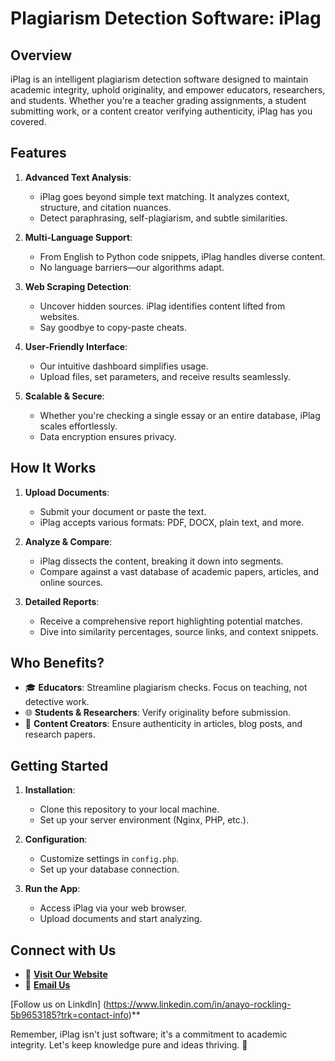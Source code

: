 # Plagiarism Detection Software: iPlag

## Overview

iPlag is an intelligent plagiarism detection software designed to maintain academic integrity, uphold originality, and empower educators, researchers, and students. Whether you're a teacher grading assignments, a student submitting work, or a content creator verifying authenticity, iPlag has you covered.

## Features

1. **Advanced Text Analysis**:
   - iPlag goes beyond simple text matching. It analyzes context, structure, and citation nuances.
   - Detect paraphrasing, self-plagiarism, and subtle similarities.

2. **Multi-Language Support**:
   - From English to Python code snippets, iPlag handles diverse content.
   - No language barriers—our algorithms adapt.

3. **Web Scraping Detection**:
   - Uncover hidden sources. iPlag identifies content lifted from websites.
   - Say goodbye to copy-paste cheats.

4. **User-Friendly Interface**:
   - Our intuitive dashboard simplifies usage.
   - Upload files, set parameters, and receive results seamlessly.

5. **Scalable & Secure**:
   - Whether you're checking a single essay or an entire database, iPlag scales effortlessly.
   - Data encryption ensures privacy.

## How It Works

1. **Upload Documents**:
   - Submit your document or paste the text.
   - iPlag accepts various formats: PDF, DOCX, plain text, and more.

2. **Analyze & Compare**:
   - iPlag dissects the content, breaking it down into segments.
   - Compare against a vast database of academic papers, articles, and online sources.

3. **Detailed Reports**:
   - Receive a comprehensive report highlighting potential matches.
   - Dive into similarity percentages, source links, and context snippets.

## Who Benefits?

- 🎓 **Educators**: Streamline plagiarism checks. Focus on teaching, not detective work.
- 🌐 **Students & Researchers**: Verify originality before submission.
- 📝 **Content Creators**: Ensure authenticity in articles, blog posts, and research papers.

## Getting Started

1. **Installation**:
   - Clone this repository to your local machine.
   - Set up your server environment (Nginx, PHP, etc.).

2. **Configuration**:
   - Customize settings in `config.php`.
   - Set up your database connection.

3. **Run the App**:
   - Access iPlag via your web browser.
   - Upload documents and start analyzing.

## Connect with Us

- 🌟 **[Visit Our Website](https://iplag.lordsignet.org)**
- 📧 **[Email Us](mailto:rocklinganayo@lordsignet.org)**

 [Follow us on Linkdln] (https://www.linkedin.com/in/anayo-rockling-5b9653185?trk=contact-info)**

Remember, iPlag isn't just software; it's a commitment to academic integrity. Let's keep knowledge pure and ideas thriving. 🌟
